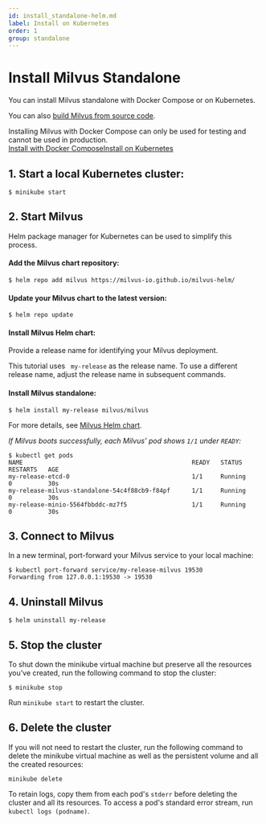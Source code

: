 ```yaml
---
id: install_standalone-helm.md
label: Install on Kubernetes 
order: 1
group: standalone
---
```


# Install Milvus Standalone

You can install Milvus standalone with Docker Compose or on Kubernetes.

You can also [build Milvus from source code](https://github.com/milvus-io/milvus#to-start-developing-milvus).

<div class="alert note">
Installing Milvus with Docker Compose can only be used for testing and cannot be used in production.
</div>

<div class="tab-wrapper"><a href="install_standalone-docker.md" class=''>Install with Docker Compose</a><a href="install_standalone-helm.md" class='active '>Install on Kubernetes</a></div>


## 1. Start a local Kubernetes cluster:
```
$ minikube start
```

## 2. Start Milvus
<div class="alert note">
Helm package manager for Kubernetes can be used to simplify this process.
</div>

#### Add the Milvus chart repository:
```
$ helm repo add milvus https://milvus-io.github.io/milvus-helm/
```

#### Update your Milvus chart to the latest version: 
```
$ helm repo update
```

#### Install Milvus Helm chart:
Provide a release name for identifying your Milvus deployment.

<div class="alert note">
This tutorial uses <code> my-release</code> as the release name. To use a different release name, adjust the release name in subsequent commands.
</div>

#### Install Milvus standalone:
```
$ helm install my-release milvus/milvus
```

<div class="alert note">
For more details, see <a href="https://artifacthub.io/packages/helm/milvus/milvus">Milvus Helm chart</a>.
</div>


*If Milvus boots successfully, each Milvus’ pod shows `1/1` under `READY`:*
```
$ kubectl get pods
NAME                                               READY   STATUS      RESTARTS   AGE
my-release-etcd-0                                  1/1     Running     0          30s
my-release-milvus-standalone-54c4f88cb9-f84pf      1/1     Running     0          30s
my-release-minio-5564fbbddc-mz7f5                  1/1     Running     0          30s
```

## 3. Connect to Milvus
In a new terminal, port-forward your Milvus service to your local machine:
```
$ kubectl port-forward service/my-release-milvus 19530
Forwarding from 127.0.0.1:19530 -> 19530
```

## 4. Uninstall Milvus
```
$ helm uninstall my-release
```

## 5. Stop the cluster
To shut down the minikube virtual machine but preserve all the resources you’ve created, run the following command to stop the cluster:
```
$ minikube stop
```

<div class="alert note">
Run <code>minikube start</code> to restart the cluster.
</div>

## 6. Delete the cluster
If you will not need to restart the cluster, run the following command to delete the minikube virtual machine as well as the persistent volume and all the created resources:
```
minikube delete
```

<div class="alert note">
To retain logs,  copy them from each pod's <code>stderr</code> before deleting the cluster and all its resources. To access a pod's standard error stream, run <code>kubectl logs (podname)</code>.
</div>
